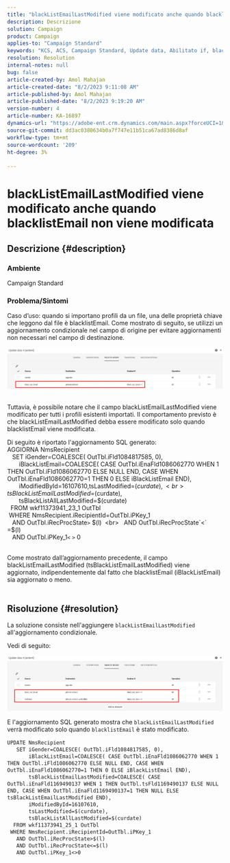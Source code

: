 ```yaml
---
title: "blackListEmailLastModified viene modificato anche quando blacklistEmail non viene modificata"
description: Descrizione
solution: Campaign
product: Campaign
applies-to: "Campaign Standard"
keywords: "KCS, ACS, Campaign Standard, Update data, Abilitato if, blacklistEmail, blackListEmailLastModified "
resolution: Resolution
internal-notes: null
bug: false
article-created-by: Amol Mahajan
article-created-date: "8/2/2023 9:11:08 AM"
article-published-by: Amol Mahajan
article-published-date: "8/2/2023 9:19:20 AM"
version-number: 4
article-number: KA-16897
dynamics-url: "https://adobe-ent.crm.dynamics.com/main.aspx?forceUCI=1&pagetype=entityrecord&etn=knowledgearticle&id=d2a14d7e-1431-ee11-bdf3-6045bd006b3d"
source-git-commit: dd3ac0380634b0a7f747e11b51ca67ad8386d8af
workflow-type: tm+mt
source-wordcount: '209'
ht-degree: 3%

---
```


# blackListEmailLastModified viene modificato anche quando blacklistEmail non viene modificata

## Descrizione {#description}


### <b>Ambiente</b>

Campaign Standard



### <b>Problema/Sintomi</b>

Caso d’uso: quando si importano profili da un file, una delle proprietà chiave che leggono dal file è blacklistEmail. Come mostrato di seguito, se utilizzi un aggiornamento condizionale nel campo di origine per evitare aggiornamenti non necessari nel campo di destinazione.



![](assets/___d3a14d7e-1431-ee11-bdf3-6045bd006b3d___.jpeg)


<br>Tuttavia, è possibile notare che il campo blackListEmailLastModified viene modificato per tutti i profili esistenti importati. Il comportamento previsto è che blackListEmailLastModified debba essere modificato solo quando blacklistEmail viene modificata.

Di seguito è riportato l&#39;aggiornamento SQL generato:
<br>AGGIORNA NmsRecipient 
<br>   SET iGender=COALESCE( OutTbl.iFld1084817585, 0),
<br>       iBlackListEmail=COALESCE( CASE OutTbl.iEnaFld1086062770 WHEN 1 THEN OutTbl.iFld1086062770 ELSE NULL END, CASE WHEN OutTbl.iEnaFld1086062770=1 THEN 0 ELSE iBlackListEmail END),
<br>       iModifiedById=16107610,tsLastModified=$(curdate),
<br>       tsBlackListEmailLastModified=$(curdate),
<br>       tsBlackListAllLastModified=$(curdate) 
<br>  FROM wkf11373941_23_1 OutTbl 
<br> WHERE NmsRecipient.iRecipientId=OutTbl.iPKey_1 
<br>   AND OutTbl.iRecProcState`>` $(l) 
<br>   AND OutTbl.iRecProcState`<` =$(l) 
<br>   AND OutTbl.iPKey_1`<` `>` 0


<br>Come mostrato dall’aggiornamento precedente, il campo blackListEmailLastModified (tsBlackListEmailLastModified) viene aggiornato, indipendentemente dal fatto che blacklistEmail (iBlackListEmail) sia aggiornato o meno.
<br> 

## Risoluzione {#resolution}


La soluzione consiste nell&#39;aggiungere `blackListEmailLastModified` all&#39;aggiornamento condizionale.

Vedi di seguito:

![](assets/46d6b7ee-ab97-eb11-b1ac-002248093c2a.png)

E l&#39;aggiornamento SQL generato mostra che `blackListEmailLastModified` verrà modificato solo quando `blacklistEmail` è stato modificato.




```
UPDATE NmsRecipient 
   SET iGender=COALESCE( OutTbl.iFld1084817585, 0),
       iBlackListEmail=COALESCE( CASE OutTbl.iEnaFld1086062770 WHEN 1 THEN OutTbl.iFld1086062770 ELSE NULL END, CASE WHEN OutTbl.iEnaFld1086062770=1 THEN 0 ELSE iBlackListEmail END),
       tsBlackListEmailLastModified=COALESCE( CASE OutTbl.iEnaFld1169490137 WHEN 1 THEN OutTbl.tsFld1169490137 ELSE NULL END, CASE WHEN OutTbl.iEnaFld1169490137=1 THEN NULL ELSE tsBlackListEmailLastModified END),
       iModifiedById=16107610,
       tsLastModified=$(curdate),
       tsBlackListAllLastModified=$(curdate) 
  FROM wkf11373941_25_1 OutTbl 
 WHERE NmsRecipient.iRecipientId=OutTbl.iPKey_1 
   AND OutTbl.iRecProcState>$(l) 
   AND OutTbl.iRecProcState<=$(l) 
   AND OutTbl.iPKey_1<>0
```



